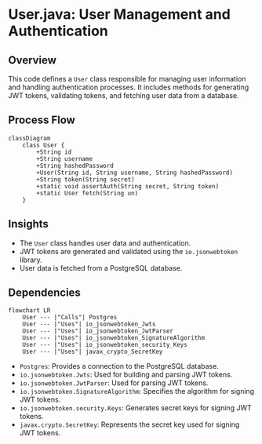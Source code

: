 # User.java: User Management and Authentication

## Overview
This code defines a `User` class responsible for managing user information and handling authentication processes. It includes methods for generating JWT tokens, validating tokens, and fetching user data from a database.

## Process Flow
```mermaid
classDiagram
    class User {
        +String id
        +String username
        +String hashedPassword
        +User(String id, String username, String hashedPassword)
        +String token(String secret)
        +static void assertAuth(String secret, String token)
        +static User fetch(String un)
    }
```

## Insights
- The `User` class handles user data and authentication.
- JWT tokens are generated and validated using the `io.jsonwebtoken` library.
- User data is fetched from a PostgreSQL database.

## Dependencies
```mermaid
flowchart LR
    User --- |"Calls"| Postgres
    User --- |"Uses"| io_jsonwebtoken_Jwts
    User --- |"Uses"| io_jsonwebtoken_JwtParser
    User --- |"Uses"| io_jsonwebtoken_SignatureAlgorithm
    User --- |"Uses"| io_jsonwebtoken_security_Keys
    User --- |"Uses"| javax_crypto_SecretKey
```

- `Postgres`: Provides a connection to the PostgreSQL database.
- `io.jsonwebtoken.Jwts`: Used for building and parsing JWT tokens.
- `io.jsonwebtoken.JwtParser`: Used for parsing JWT tokens.
- `io.jsonwebtoken.SignatureAlgorithm`: Specifies the algorithm for signing JWT tokens.
- `io.jsonwebtoken.security.Keys`: Generates secret keys for signing JWT tokens.
- `javax.crypto.SecretKey`: Represents the secret key used for signing JWT tokens.
